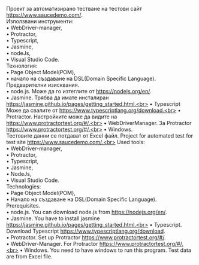 Проект за автоматизирано тестване на тестови сайт https://www.saucedemo.com/. <br>
Използвани инструменти: 
<br>
•	WebDriver-manager,<br>
•	Protractor, <br>
•	Typescript, <br>
•	Jasmine, <br>
•	nodeJs, <br>
•	Visual Studio Code. <br>
Технология: <br>
•	Page Object Model(POM), <br>
•	начало на създаване на DSL(Domain Specific Language). <br>
Предварителни изисквания. <br>
•	node.js. Може да го изтеглите от https://nodejs.org/en/. <br>
•	Jasminе.  Трябва да имате инсталиран https://jasmine.github.io/pages/getting_started.html.<br>
•	Typescript Може да свалите от https://www.typescriptlang.org/download.<br>
•	Protractor. Настройките може да видите на https://www.protractortest.org/#/.<br>
•	WebDriverManager. За Protractor https://www.protractortest.org/#/.<br>
•	Windows. <br>
Тестовите данни се потдават от Excel файл. 
Project for automated test for test site https://www.saucedemo.com/.<br>
Used tools: <br>
•	WebDriver-manager,<br>
•	Protractor,<br>
•	Typescript,<br>
•	Jasmine,<br>
•	NodeJs,<br>
•	Visual Studio Code.<br>
Technologies: <br>
•	Page Object Model(POM),<br>
•	Начало на създаване на DSL(Domain Specific Language).<br>
Prerequisites.<br>
•	node.js. You can download node.js from https://nodejs.org/en/. <br>
•	Jasmine. You have to install jasmine https://jasmine.github.io/pages/getting_started.html.<br>
•	Typescript. Download Typescript https://www.typescriptlang.org/download. <br>
•	Protractor. Set up Protractor https://www.protractortest.org/#/. <br>
•	WebDriver-Manager.  For Protractor https://www.protractortest.org/#/.<br>
•	Windows. You need to have windows to run this program. 
Test data are from Excel file. 
